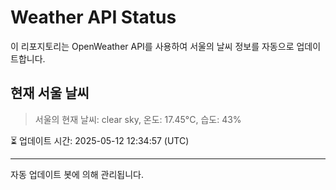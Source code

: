 
# Weather API Status

이 리포지토리는 OpenWeather API를 사용하여 서울의 날씨 정보를 자동으로 업데이트합니다.

## 현재 서울 날씨
> 서울의 현재 날씨: clear sky, 온도: 17.45°C, 습도: 43%

⏳ 업데이트 시간: 2025-05-12 12:34:57 (UTC)

---
자동 업데이트 봇에 의해 관리됩니다.

